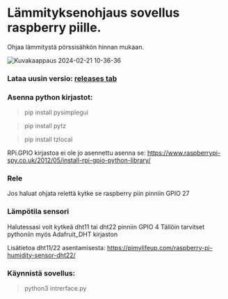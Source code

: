 
#  Lämmityksenohjaus sovellus raspberry piille.

Ohjaa lämmitystä pörssisähkön hinnan mukaan.

![Kuvakaappaus 2024-02-21 10-36-36](https://github.com/andrew-karppinen/heating-control/assets/99529988/ffc3d48f-85cc-4206-ae21-d91b45234194)


### Lataa uusin versio: [releases tab](https://github.com/andrew-karppinen/heating-control/releases/latest)


### Asenna python kirjastot:

> pip install pysimplegui

> pip install pytz

> pip install tzlocal


RPi.GPIO kirjastoa ei ole jo asennettu asenna se:
https://www.raspberrypi-spy.co.uk/2012/05/install-rpi-gpio-python-library/



### Rele

Jos haluat ohjata relettä kytke se raspberry piin pinniin GPIO 27


### Lämpötila sensori

Halutessasi voit kytkeä dht11 tai dht22 pinniin  GPIO 4
Tällöin tarvitset pythoniin myös Adafruit_DHT kirjaston

Lisätietoa dht11/22 asentamisesta:
https://pimylifeup.com/raspberry-pi-humidity-sensor-dht22/


### Käynnistä sovellus:
> python3 intrerface.py
